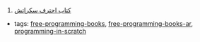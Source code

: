 1. [كتاب احترف سكراتش](http://www.ev-center.com/uploads/2/1/2/6/21261678/scratch.pdf)
  * tags: [free-programming-books](tags/free-programming-books.md), [free-programming-books-ar](tags/free-programming-books-ar.md), [programming-in-scratch](tags/programming-in-scratch.md)
